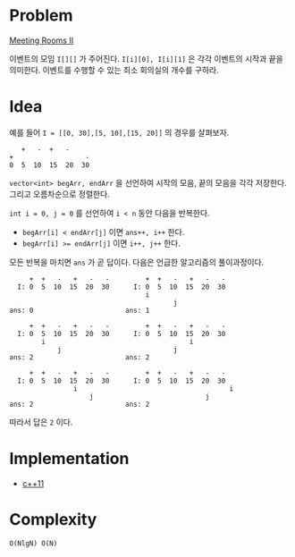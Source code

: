 # Problem

[Meeting Rooms II](https://leetcode.com/problems/meeting-rooms-ii/)

이벤트의 모임 `I[][]` 가 주어진다. `I[i][0], I[i][1]` 은 각각 이벤트의
시작과 끝을 의미한다. 이벤트를 수행할 수 있는 최소 회의실의 개수를 구하라.

# Idea

예를 들어 `I = [[0, 30],[5, 10],[15, 20]]` 의 경우를 살펴보자.

```         
   +   -  +   -
+                  -
0  5  10  15  20  30
```


`vector<int> begArr, endArr` 을 선언하여 시작의 모음, 끝의 모음을 각각
저장한다. 그리고 오름차순으로 정렬한다.

`int i = 0, j = 0` 를 선언하여 `i < n` 동안 다음을 반복한다.

* `begArr[i] < endArr[j]` 이면 `ans++, i++` 한다.
* `begArr[i] >= endArr[j]` 이면 `i++, j++` 한다.

모든 반복을 마치면 `ans` 가 곧 답이다. 다음은 언급한 알고리즘의
풀이과정이다.

```
     +  +   -   +   -   -         +  +   -   +   -   -      
  I: 0  5  10  15  20  30      I: 0  5  10  15  20  30  
                                  i                     
                                         j              
ans: 0                       ans: 1                     

     +  +   -   +   -   -         +  +   -   +   -   -      
  I: 0  5  10  15  20  30      I: 0  5  10  15  20  30  
        i                                    i                     
            j                            j              
ans: 2                       ans: 2                     

     +  +   -   +   -   -         +  +   -   +   -   -      
  I: 0  5  10  15  20  30      I: 0  5  10  15  20  30  
                i                                      i
                    j                            j              
ans: 2                       ans: 2
```

따라서 답은 `2` 이다.

# Implementation

* [c++11](a.cpp)

# Complexity

```
O(NlgN) O(N)
```
